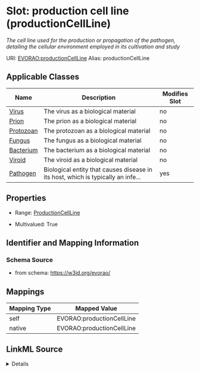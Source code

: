 

# Slot: production cell line (productionCellLine) 


_The cell line used for the production or propagation of the pathogen, detailing the cellular environment employed in its cultivation and study_





URI: [EVORAO:productionCellLine](https://w3id.org/evorao/productionCellLine)
Alias: productionCellLine

<!-- no inheritance hierarchy -->





## Applicable Classes

| Name | Description | Modifies Slot |
| --- | --- | --- |
| [Virus](Virus.md) | The virus as a biological material |  no  |
| [Prion](Prion.md) | The prion as a biological material |  no  |
| [Protozoan](Protozoan.md) | The protozoan as a biological material |  no  |
| [Fungus](Fungus.md) | The fungus as a biological material |  no  |
| [Bacterium](Bacterium.md) | The bacterium as a biological material |  no  |
| [Viroid](Viroid.md) | The viroid as a biological material |  no  |
| [Pathogen](Pathogen.md) | Biological entity that causes disease in its host, which is typically an infe... |  yes  |







## Properties

* Range: [ProductionCellLine](ProductionCellLine.md)

* Multivalued: True





## Identifier and Mapping Information







### Schema Source


* from schema: https://w3id.org/evorao/




## Mappings

| Mapping Type | Mapped Value |
| ---  | ---  |
| self | EVORAO:productionCellLine |
| native | EVORAO:productionCellLine |




## LinkML Source

<details>
```yaml
name: productionCellLine
description: The cell line used for the production or propagation of the pathogen,
  detailing the cellular environment employed in its cultivation and study
title: production cell line
from_schema: https://w3id.org/evorao/
rank: 1000
alias: productionCellLine
domain_of:
- Pathogen
range: ProductionCellLine
required: false
multivalued: true

```
</details>